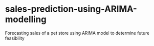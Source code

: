 # sales-prediction-using-ARIMA-modelling
Forecasting sales of a pet store using ARIMA model to determine future feasibility
